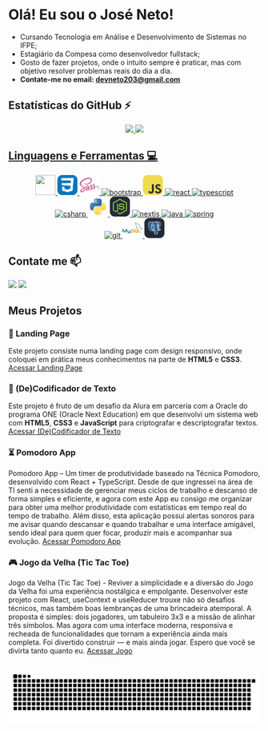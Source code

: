 # Olá! Eu sou o José Neto!

-  Cursando Tecnologia em Análise e Desenvolvimento de Sistemas no IFPE;
-  Estagiário da Compesa como desenvolvedor fullstack;
- Gosto de fazer projetos, onde o intuito sempre é praticar, mas com objetivo resolver problemas reais do dia a dia.
- <strong>Contate-me no email: devneto203@gmail.com</strong>

## Estatísticas do GitHub ⚡
<div align="center">
  <a href="https://github.com/Neto-Pereira25">
  <img height="180em" src="https://github-readme-stats.vercel.app/api?username=Neto-Pereira25&show_icons=true&theme=dracula&include_all_commits=true&count_private=true"/>
  <img height="180em" src="https://github-readme-stats.vercel.app/api/top-langs/?username=Neto-Pereira25&layout=compact&langs_count=7&theme=dracula"/>
</div>

## Linguagens e Ferramentas 💻
<div align="center">
  <a href="https://www.w3.org/html/" target="_blank"><img src="https://cdn.jsdelivr.net/gh/devicons/devicon@latest/icons/html5/html5-original.svg" width="40" height="40" />
           </a>
  <a href="https://www.w3schools.com/css/" target="_blank"> <img src="https://github.com/tandpfun/skill-icons/blob/main/icons/CSS.svg" alt="css" width="40" height="40"/> </a>
  <a href="https://sass-lang.com" target="_blank"> <img src="https://raw.githubusercontent.com/devicons/devicon/master/icons/sass/sass-original.svg" alt="sass" width="40" height="40"/> </a>
  <a href="https://sass-lang.com" target="_blank">
    <img src="https://cdn.jsdelivr.net/gh/devicons/devicon@latest/icons/bootstrap/bootstrap-original.svg" alt="bootstrap" width="40" height="40"/>
   </a>
  <a href="https://developer.mozilla.org/en-US/docs/Web/JavaScript" target="_blank"> <img src="https://github.com/tandpfun/skill-icons/blob/main/icons/JavaScript.svg" alt="javascript" width="40" height="40"/> </a>
  <a href="https://react.dev" target="_blank"> 
    <img src="https://cdn.jsdelivr.net/gh/devicons/devicon@latest/icons/react/react-original.svg" alt="react" width="40" height="40" />
  </a>
  <a href="https://react.dev" target="_blank"> 
    <img src="https://cdn.jsdelivr.net/gh/devicons/devicon@latest/icons/typescript/typescript-original.svg" alt="typescript" width="40" height="40" />
  </a>
</div>

<div align="center">
  <a href="https://www.w3schools.com/cs/" target="_blank"> <img src="https://cdn.jsdelivr.net/gh/devicons/devicon@latest/icons/csharp/csharp-original.svg" alt="csharp" width="40" height="40"/> </a>
  <a href="https://www.python.org/" target="_blank"> <img src="https://raw.githubusercontent.com/devicons/devicon/master/icons/python/python-original.svg" alt="python" width="40" height="40"/> </a>
  <a href="https://nodejs.org" target="_blank">   <img src="https://github.com/tandpfun/skill-icons/blob/main/icons/NodeJS-Dark.svg" alt="nodejs" width="40" height="40"/> </a>
  <a href="https://nextjs.org/" target="_blank">   
    <img src="https://cdn.jsdelivr.net/gh/devicons/devicon@latest/icons/nextjs/nextjs-original.svg" alt="nextjs" width="40" height="40" />              
  </a>
  <a  href="https://www.java.com/pt-BR/" target="_blank">
    <img src="https://cdn.jsdelivr.net/gh/devicons/devicon@latest/icons/java/java-original-wordmark.svg" alt="java" width="40" height="40" />
  </a>
  <a  href="https://spring.io/" target="_blank">
    <img src="https://cdn.jsdelivr.net/gh/devicons/devicon@latest/icons/spring/spring-original.svg" alt="spring" width="40" height="40"/>
  </a>
</div>

<div align="center">
  <a href="https://git-scm.com/" target="_blank"> <img src="https://www.vectorlogo.zone/logos/git-scm/git-scm-icon.svg" alt="git" width="40" height="40"/> </a>
  <a href="https://www.mysql.com/" target="_blank"> <img src="https://raw.githubusercontent.com/devicons/devicon/master/icons/mysql/mysql-original-wordmark.svg" alt="mysql" width="40" height="40"/> </a>
  <a href="https://www.postgresql.org/" target="_blank"> <img src="https://github.com/tandpfun/skill-icons/blob/main/icons/PostgreSQL-Dark.svg" alt="postgres" width="40" height="40"/> </a>
</div>

## Contate me 📫

<div>
  <a href="https://instagram.com/neto_pereira1998" target="_blank"><img src="https://img.shields.io/badge/-Instagram-%23E4405F?style=for-the-badge&logo=instagram&logoColor=white" target="_blank"></a>
  <a href="https://www.linkedin.com/in/josé-pereira-da-silva-neto-333370216" target="_blank"><img src="https://img.shields.io/badge/-LinkedIn-%230077B5?style=for-the-badge&logo=linkedin&logoColor=white" target="_blank"></a>
</div>

## Meus Projetos
### 📰 Landing Page
<p>
  Este projeto consiste numa landing page com design responsivo, onde coloquei em prática meus conhecimentos na parte de <b>HTML5</b> e <b>CSS3</b>.
  <a href="http://estudoswebjosenetolandingpage.netlify.app" target="_blank">Acessar Landing Page</a>
</p>

### 🧩 (De)Codificador de Texto

<p>
  Este projeto é fruto de um desafio da Alura em parceria com a Oracle do programa ONE (Oracle Next Education) em que desenvolvi um sistema web com <b>HTML5</b>, <b>CSS3</b> e <b>JavaScript</b> para criptografar e descriptografar textos.
  <a href="https://decodificador-programa-one-jpsn.vercel.app/" target="_blank">Acessar (De)Codificador de Texto</a>
</p>

### ⏳ Pomodoro App

<p>
Pomodoro App – Um timer de produtividade baseado na Técnica Pomodoro, desenvolvido com React + TypeScript. Desde de que ingressei na área de TI senti a necessidade de gerenciar meus ciclos de trabalho e descanso de forma simples e eficiente, e agora com este App eu consigo me organizar para obter uma melhor produtividade com estatísticas em tempo real do tempo de trabalho. Além disso, esta aplicação possui alertas sonoros para me avisar quando descansar e quando trabalhar e uma interface amigável, sendo ideal para quem quer focar, produzir mais e acompanhar sua evolução.
  <a href="https://pomodoro-app-eight-theta.vercel.app/" target="_blank">Acessar Pomodoro App</a>
</p>

### 🎮 Jogo da Velha (Tic Tac Toe)
<p>
Jogo da Velha (Tic Tac Toe) - Reviver a simplicidade e a diversão do Jogo da Velha foi uma experiência nostálgica e empolgante. Desenvolver este projeto com React, useContext e useReducer trouxe não só desafios técnicos, mas também boas lembranças de uma brincadeira atemporal. A proposta é simples: dois jogadores, um tabuleiro 3x3 e a missão de alinhar três símbolos. Mas agora com uma interface moderna, responsiva e recheada de funcionalidades que tornam a experiência ainda mais completa. Foi divertido construir — e mais ainda jogar. Espero que você se divirta tanto quanto eu.
  <a href="https://tictactoe-react-app-six.vercel.app/" target="_blank">Acessar Jogo</a>
</p>

##

<picture>
  <source media="(prefers-color-scheme: dark)" srcset="https://raw.githubusercontent.com/Neto-Pereira25/Neto-Pereira25/output/github-contribution-grid-snake-dark.svg">
  <source media="(prefers-color-scheme: light)" srcset="https://raw.githubusercontent.com/Neto-Pereira25/Neto-Pereira25/output/github-contribution-grid-snake.svg">
  <img alt="github contribution grid snake animation" src="https://raw.githubusercontent.com/Neto-Pereira25/Neto-Pereira25/output/github-contribution-grid-snake.svg">
</picture>
